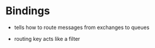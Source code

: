 # Bindings

- tells how to route messages from exchanges to queues

- routing key acts like a filter

